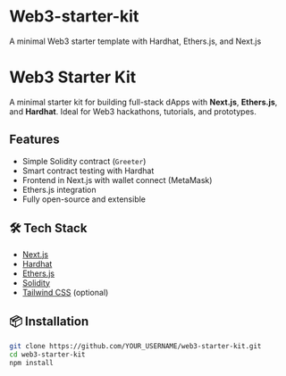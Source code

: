 # Web3-starter-kit
A minimal Web3 starter template with Hardhat, Ethers.js, and Next.js
# Web3 Starter Kit

A minimal starter kit for building full-stack dApps with **Next.js**, **Ethers.js**, and **Hardhat**. Ideal for Web3 hackathons, tutorials, and prototypes.

## Features

-  Simple Solidity contract (`Greeter`)
-  Smart contract testing with Hardhat
-  Frontend in Next.js with wallet connect (MetaMask)
-  Ethers.js integration
-  Fully open-source and extensible

## 🛠 Tech Stack

- [Next.js](https://nextjs.org/)
- [Hardhat](https://hardhat.org/)
- [Ethers.js](https://docs.ethers.io/)
- [Solidity](https://soliditylang.org/)
- [Tailwind CSS](https://tailwindcss.com/) (optional)

## 📦 Installation

```bash
git clone https://github.com/YOUR_USERNAME/web3-starter-kit.git
cd web3-starter-kit
npm install
